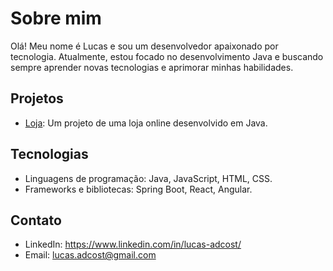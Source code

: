 # Sobre mim

Olá! Meu nome é Lucas e sou um desenvolvedor apaixonado por tecnologia. Atualmente, estou focado no desenvolvimento Java e buscando sempre aprender novas tecnologias e aprimorar minhas habilidades.

## Projetos

- [Loja](https://github.com/iTop1337/loja): Um projeto de uma loja online desenvolvido em Java.

## Tecnologias

- Linguagens de programação: Java, JavaScript, HTML, CSS.
- Frameworks e bibliotecas: Spring Boot, React, Angular.

## Contato

- LinkedIn: https://www.linkedin.com/in/lucas-adcost/
- Email: lucas.adcost@gmail.com
